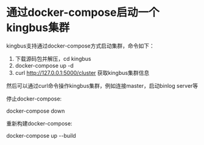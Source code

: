 # 通过docker-compose启动一个kingbus集群

kingbus支持通过docker-compose方式启动集群，命令如下：

1. 下载源码包并解压，cd kingbus
2. docker-compose up -d
3. curl http://127.0.0.1:5000/cluster 获取kingbus集群信息

然后可以通过curl命令操作kingbus集群，例如连接master，启动binlog server等

停止docker-compose:

docker-compose down

重新构建docker-compose:

docker-compose up --build
